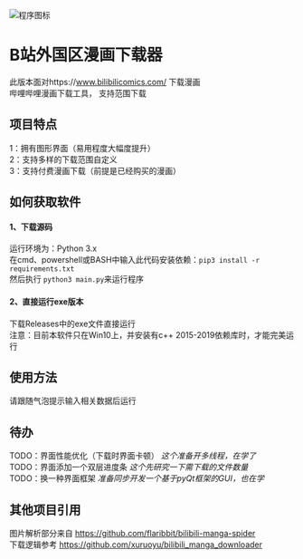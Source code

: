 ![程序图标](https://raw.githubusercontent.com/Randark-JMT/Bilibili_manga_download/dev-tkinker/main.ico "ico")
# B站外国区漫画下载器
此版本面对https://www.bilibilicomics.com/ 下载漫画<br />
哔哩哔哩漫画下载工具， 支持范围下载
## 项目特点
1：拥有图形界面（易用程度大幅度提升） <br />
2：支持多样的下载范围自定义 <br />
3：支持付费漫画下载（前提是已经购买的漫画）
## 如何获取软件
#### 1、下载源码
运行环境为：Python 3.x <br />
在cmd、powershell或BASH中输入此代码安装依赖：```pip3 install -r  requirements.txt```<br />
然后执行 ```python3 main.py```来运行程序
#### 2、直接运行exe版本
下载Releases中的exe文件直接运行<br />
注意：目前本软件只在Win10上，并安装有c++ 2015-2019依赖库时，才能完美运行
## 使用方法
请跟随气泡提示输入相关数据后运行
## 待办
TODO：界面性能优化（下载时界面卡顿）
_这个准备开多线程，在学了_<br />
TODO：界面添加一个双层进度条
_这个先研究一下需下载的文件数量_<br />
TODO：换一种界面框架
_准备同步开发一个基于pyQt框架的GUI，也在学_
## 其他项目引用
图片解析部分来自 https://github.com/flaribbit/bilibili-manga-spider <br />
下载逻辑参考 https://github.com/xuruoyu/bilibili_manga_downloader
